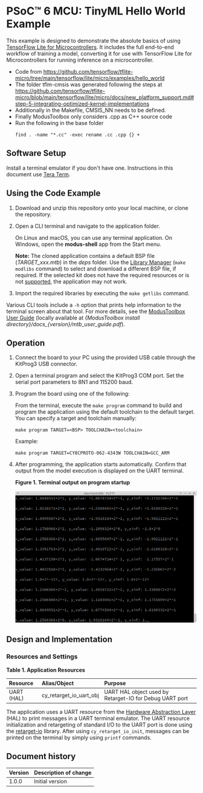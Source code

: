 # PSoC&trade; 6 MCU: TinyML Hello World Example

This example is designed to demonstrate the absolute basics of using [TensorFlow
Lite for Microcontrollers](https://www.tensorflow.org/lite/microcontrollers).
It includes the full end-to-end workflow of training a model, converting it for
use with TensorFlow Lite for Microcontrollers for running inference on a
microcontroller.

- Code from https://github.com/tensorflow/tflite-micro/tree/main/tensorflow/lite/micro/examples/hello_world
- The folder tflm-cmsis was generated following the steps at https://github.com/tensorflow/tflite-micro/blob/main/tensorflow/lite/micro/docs/new_platform_support.md#step-5-integrating-optimized-kernel-implementations
- Additionally in the Makefile, CMSIS_NN needs to be defined.
- Finally ModusToolbox only considers .cpp as C++ source code
- Run the following in the base folder
  ```
  find . -name "*.cc" -exec rename .cc .cpp {} +
  ```

## Software Setup

Install a terminal emulator if you don't have one. Instructions in this document use [Tera Term](https://ttssh2.osdn.jp/index.html.en).

## Using the Code Example

1. Download and unzip this repository onto your local machine, or clone the repository.

2. Open a CLI terminal and navigate to the application folder.

   On Linux and macOS, you can use any terminal application. On Windows, open the **modus-shell** app from the Start menu.

   **Note:** The cloned application contains a default BSP file (*TARGET_xxx.mtb*) in the *deps* folder. Use the [Library Manager](https://www.cypress.com/ModusToolboxLibraryManager) (`make modlibs` command) to select and download a different BSP file, if required. If the selected kit does not have the required resources or is not [supported](#supported-kits-make-variable-target), the application may not work.

3. Import the required libraries by executing the `make getlibs` command.

Various CLI tools include a `-h` option that prints help information to the terminal screen about that tool. For more details, see the [ModusToolbox User Guide](https://www.cypress.com/ModusToolboxUserGuide) (locally available at *{ModusToolbox install directory}/docs_{version}/mtb_user_guide.pdf*).

## Operation

1. Connect the board to your PC using the provided USB cable through the KitProg3 USB connector.

2. Open a terminal program and select the KitProg3 COM port. Set the serial port parameters to 8N1 and 115200 baud.

3. Program the board using one of the following:

   From the terminal, execute the `make program` command to build and program the application using the default toolchain to the default target. You can specify a target and toolchain manually:
   ```
   make program TARGET=<BSP> TOOLCHAIN=<toolchain>
   ```

   Example:
   ```
   make program TARGET=CY8CPROTO-062-4343W TOOLCHAIN=GCC_ARM
   ```
</details>

4. After programming, the application starts automatically. Confirm that output from the model execution is displayed on the UART terminal.

   **Figure 1. Terminal output on program startup**

   ![](images/terminal-tinyml-hello-world.png)


## Design and Implementation

### Resources and Settings

**Table 1. Application Resources**

| Resource  |  Alias/Object     |    Purpose     |
| :------- | :------------    | :------------ |
| UART (HAL) |cy_retarget_io_uart_obj| UART HAL object used by Retarget-IO for Debug UART port |

The application uses a UART resource from the [Hardware Abstraction Layer](https://github.com/cypresssemiconductorco/psoc6hal) (HAL) to print messages in a UART terminal emulator. The UART resource initialization and retargeting of standard I/O to the UART port is done using the [retarget-io](https://github.com/cypresssemiconductorco/retarget-io) library. After using `cy_retarget_io_init`, messages can be printed on the terminal by simply using `printf` commands.


## Document history

| Version | Description of change |
| ------- | --------------------- |
| 1.0.0   | Initial version       |
